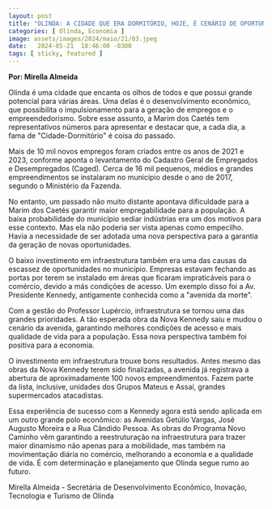 ```yaml
---
layout: post
title: "OLINDA: A CIDADE QUE ERA DORMITÓRIO, HOJE, É CENÁRIO DE OPORTUNIDADES"
categories: [ Olinda, Economia ]
image: assets/images/2024/maio/21/03.jpeg
date:   2024-05-21  18:46:00 -0300
tags: [ sticky, featured ]
---
```


__Por: Mirella Almeida__

Olinda é uma cidade que encanta os olhos de todos e que possui grande potencial para várias áreas. Uma delas é o desenvolvimento econômico, que possibilita o impulsionamento para a geração de empregos e o empreendedorismo. Sobre esse assunto, a Marim dos Caetés tem representativos números para apresentar e destacar que, a cada dia, a fama de "Cidade-Dormitório" é coisa do passado. 

Mais de 10 mil novos empregos foram criados entre os anos de 2021 e 2023, conforme aponta o levantamento do Cadastro Geral de Empregados e Desempregados (Caged). Cerca de 16 mil pequenos, médios e grandes empreendimentos se instalaram no município desde o ano de 2017, segundo o Ministério da Fazenda. 

No entanto, um passado não muito distante apontava dificuldade para a Marim dos Caetés garantir maior empregabilidade para a população. A baixa probabilidade do município sediar indústrias era um dos motivos para esse contexto. Mas ela não poderia ser vista apenas como empecilho. Havia a necessidade de ser adotada uma nova perspectiva para a garantia da geração de novas oportunidades. 

O baixo investimento em infraestrutura também era uma das causas da escassez de oportunidades no município. Empresas estavam fechando as portas por terem se instalado em áreas que ficaram impraticáveis para o comércio, devido a más condições de acesso. Um exemplo disso foi a Av. Presidente Kennedy, antigamente conhecida como a "avenida da morte".

Com a gestão do Professor Lupércio, infraestrutura se tornou uma das grandes prioridades. A tão esperada obra da Nova Kennedy saiu e mudou o cenário da avenida, garantindo melhores condições de acesso e mais qualidade de vida para a população. Essa nova perspectiva também foi positiva para a economia.

O investimento em infraestrutura trouxe bons resultados. Antes mesmo das obras da Nova Kennedy terem sido finalizadas, a avenida já registrava a abertura de aproximadamente 100 novos empreendimentos. Fazem parte da lista, inclusive, unidades dos Grupos Mateus e Assaí, grandes supermercados atacadistas.   

Essa experiência de sucesso com a Kennedy agora está sendo aplicada em um outro grande polo econômico: as Avenidas Getúlio Vargas, José Augusto Moreira e a Rua Cândido Pessoa. As obras do Programa Novo Caminho vêm garantindo a reestruturação na infraestrutura para trazer maior dinamismo não apenas para a mobilidade, mas também na movimentação diária no comércio, melhorando a economia e a qualidade de vida. É com determinação e planejamento que Olinda segue rumo ao futuro.

Mirella Almeida - Secretária de Desenvolvimento Econômico, Inovação, Tecnologia e Turismo de Olinda
